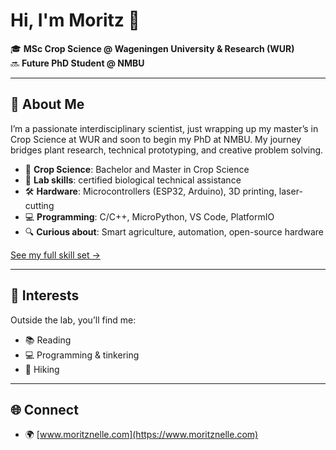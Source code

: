 # Hi, I'm Moritz 👋

🎓 **MSc Crop Science @ Wageningen University & Research (WUR)**  
🔜 **Future PhD Student @ NMBU**

---

## 🚀 About Me

I’m a passionate interdisciplinary scientist, just wrapping up my master’s in Crop Science at WUR and soon to begin my PhD at NMBU. My journey bridges plant research, technical prototyping, and creative problem solving.

- 🌾 **Crop Science**: Bachelor and Master in Crop Science
- 🧪 **Lab skills**: certified biological technical assistance
- 🛠️ **Hardware**: Microcontrollers (ESP32, Arduino), 3D printing, laser-cutting
- 💻 **Programming**: C/C++, MicroPython, VS Code, PlatformIO
- 🔍 **Curious about**: Smart agriculture, automation, open-source hardware

[See my full skill set →](https://moritznelle.com/skills/)

---

## 🌱 Interests

Outside the lab, you’ll find me:

- 📚 Reading
- 💻 Programming & tinkering
- 🥾 Hiking

---

## 🌐 Connect

- 🌍 [www.moritznelle.com](https://www.moritznelle.com)
